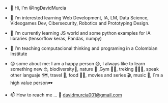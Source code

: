 - 👋 Hi, I’m @IngDavidMurcia
- 👀 I’m interested learning Web Development, IA, LM, Data Science, Videogames Dev, Cibersecurity, Robotics and Prototyping Design. 
- 🌱 I’m currently learning JS world and some python examples for IA libraries (tensorflow keras, Pandas, numpy)
- 💞️ I’m teaching computacional thinking and programing in a Colombian Institute
- 😊 some about me: I am a happy person 😄, I always like to learn something new 🤓, biodiversity🧬, nature 🍃 ,Gym 🏋🏻, treking 🚶🏻🌳, speak other languaje 🗺️, travel 🛫, food 🍕🍔, movies and series 🎬, music 🎵, I´m a high value person🕶️

- 📫 How to reach me ...
📨 davidmurcia001@gmail.com


<!---
IngDavidMurcia/IngDavidMurcia is a ✨ special ✨ repository because its `README.md` (this file) appears on your GitHub profile.
You can click the Preview link to take a look at your changes.
--->
